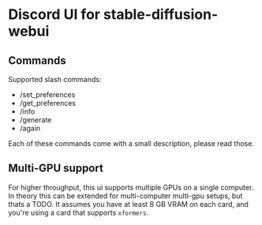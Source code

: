 # Discord UI for stable-diffusion-webui

## Commands
Supported slash commands:
* /set_preferences
* /get_preferences
* /info
* /generate
* /again

Each of these commands come with a small description, please read those. 

## Multi-GPU support
For higher throughput, this ui supports multiple GPUs on a single computer. In theory this can be extended for 
multi-computer multi-gpu setups, but thats a TODO. It assumes you have at least 8 GB VRAM on each card, and you're 
using a card that supports `xformers`. 